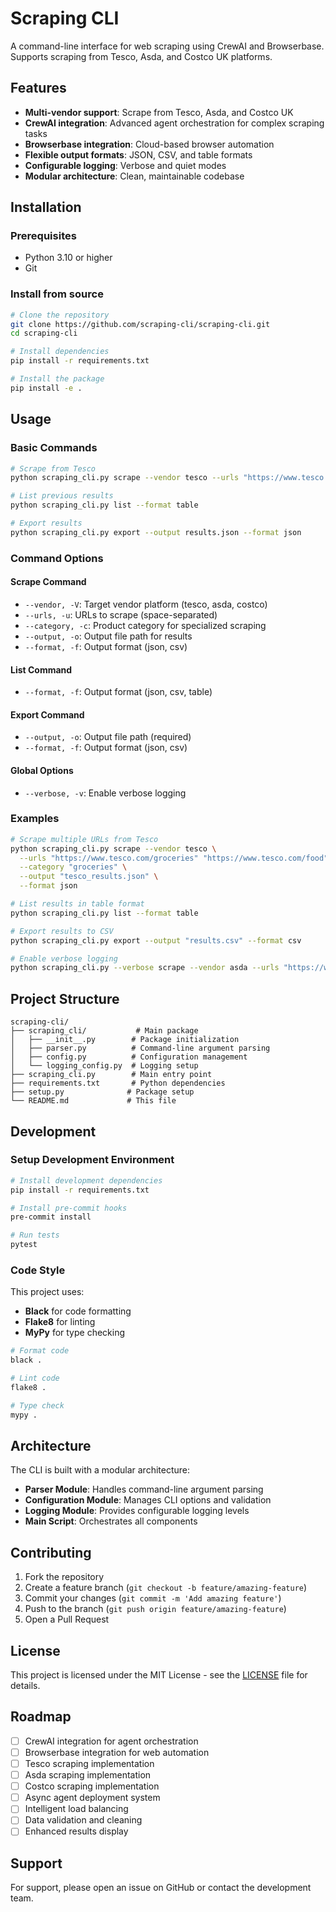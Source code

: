 # Scraping CLI

A command-line interface for web scraping using CrewAI and Browserbase. Supports scraping from Tesco, Asda, and Costco UK platforms.

## Features

- **Multi-vendor support**: Scrape from Tesco, Asda, and Costco UK
- **CrewAI integration**: Advanced agent orchestration for complex scraping tasks
- **Browserbase integration**: Cloud-based browser automation
- **Flexible output formats**: JSON, CSV, and table formats
- **Configurable logging**: Verbose and quiet modes
- **Modular architecture**: Clean, maintainable codebase

## Installation

### Prerequisites

- Python 3.10 or higher
- Git

### Install from source

```bash
# Clone the repository
git clone https://github.com/scraping-cli/scraping-cli.git
cd scraping-cli

# Install dependencies
pip install -r requirements.txt

# Install the package
pip install -e .
```

## Usage

### Basic Commands

```bash
# Scrape from Tesco
python scraping_cli.py scrape --vendor tesco --urls "https://www.tesco.com/groceries"

# List previous results
python scraping_cli.py list --format table

# Export results
python scraping_cli.py export --output results.json --format json
```

### Command Options

#### Scrape Command
- `--vendor, -V`: Target vendor platform (tesco, asda, costco)
- `--urls, -u`: URLs to scrape (space-separated)
- `--category, -c`: Product category for specialized scraping
- `--output, -o`: Output file path for results
- `--format, -f`: Output format (json, csv)

#### List Command
- `--format, -f`: Output format (json, csv, table)

#### Export Command
- `--output, -o`: Output file path (required)
- `--format, -f`: Output format (json, csv)

#### Global Options
- `--verbose, -v`: Enable verbose logging

### Examples

```bash
# Scrape multiple URLs from Tesco
python scraping_cli.py scrape --vendor tesco \
  --urls "https://www.tesco.com/groceries" "https://www.tesco.com/food" \
  --category "groceries" \
  --output "tesco_results.json" \
  --format json

# List results in table format
python scraping_cli.py list --format table

# Export results to CSV
python scraping_cli.py export --output "results.csv" --format csv

# Enable verbose logging
python scraping_cli.py --verbose scrape --vendor asda --urls "https://www.asda.com"
```

## Project Structure

```
scraping-cli/
├── scraping_cli/           # Main package
│   ├── __init__.py        # Package initialization
│   ├── parser.py          # Command-line argument parsing
│   ├── config.py          # Configuration management
│   └── logging_config.py  # Logging setup
├── scraping_cli.py        # Main entry point
├── requirements.txt       # Python dependencies
├── setup.py              # Package setup
└── README.md             # This file
```

## Development

### Setup Development Environment

```bash
# Install development dependencies
pip install -r requirements.txt

# Install pre-commit hooks
pre-commit install

# Run tests
pytest
```

### Code Style

This project uses:
- **Black** for code formatting
- **Flake8** for linting
- **MyPy** for type checking

```bash
# Format code
black .

# Lint code
flake8 .

# Type check
mypy .
```

## Architecture

The CLI is built with a modular architecture:

- **Parser Module**: Handles command-line argument parsing
- **Configuration Module**: Manages CLI options and validation
- **Logging Module**: Provides configurable logging levels
- **Main Script**: Orchestrates all components

## Contributing

1. Fork the repository
2. Create a feature branch (`git checkout -b feature/amazing-feature`)
3. Commit your changes (`git commit -m 'Add amazing feature'`)
4. Push to the branch (`git push origin feature/amazing-feature`)
5. Open a Pull Request

## License

This project is licensed under the MIT License - see the [LICENSE](LICENSE) file for details.

## Roadmap

- [ ] CrewAI integration for agent orchestration
- [ ] Browserbase integration for web automation
- [ ] Tesco scraping implementation
- [ ] Asda scraping implementation
- [ ] Costco scraping implementation
- [ ] Async agent deployment system
- [ ] Intelligent load balancing
- [ ] Data validation and cleaning
- [ ] Enhanced results display

## Support

For support, please open an issue on GitHub or contact the development team. 